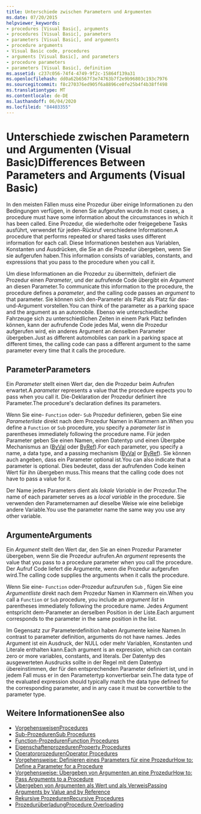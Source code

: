 ```yaml
---
title: Unterschiede zwischen Parametern und Argumenten
ms.date: 07/20/2015
helpviewer_keywords:
- procedures [Visual Basic], arguments
- procedures [Visual Basic], parameters
- parameters [Visual Basic], and arguments
- procedure arguments
- Visual Basic code, procedures
- arguments [Visual Basic], and parameters
- procedure parameters
- parameters [Visual Basic], definition
ms.assetid: c237c056-74f4-4749-9f2c-15864f139a31
ms.openlocfilehash: dd0a62b6567f3e74763b7f2e9b96803c193c7976
ms.sourcegitcommit: f8c270376ed905f6a8896ce0fe25b4f4b38ff498
ms.translationtype: MT
ms.contentlocale: de-DE
ms.lasthandoff: 06/04/2020
ms.locfileid: "84403355"
---
```

# <a name="differences-between-parameters-and-arguments-visual-basic"></a><span data-ttu-id="531bf-102">Unterschiede zwischen Parametern und Argumenten (Visual Basic)</span><span class="sxs-lookup"><span data-stu-id="531bf-102">Differences Between Parameters and Arguments (Visual Basic)</span></span>
<span data-ttu-id="531bf-103">In den meisten Fällen muss eine Prozedur über einige Informationen zu den Bedingungen verfügen, in denen Sie aufgerufen wurde.</span><span class="sxs-lookup"><span data-stu-id="531bf-103">In most cases, a procedure must have some information about the circumstances in which it has been called.</span></span> <span data-ttu-id="531bf-104">Eine Prozedur, die wiederholte oder freigegebene Tasks ausführt, verwendet für jeden-Rückruf verschiedene Informationen.</span><span class="sxs-lookup"><span data-stu-id="531bf-104">A procedure that performs repeated or shared tasks uses different information for each call.</span></span> <span data-ttu-id="531bf-105">Diese Informationen bestehen aus Variablen, Konstanten und Ausdrücken, die Sie an die Prozedur übergeben, wenn Sie sie aufgerufen haben.</span><span class="sxs-lookup"><span data-stu-id="531bf-105">This information consists of variables, constants, and expressions that you pass to the procedure when you call it.</span></span>  
  
 <span data-ttu-id="531bf-106">Um diese Informationen an die Prozedur zu übermitteln, definiert die Prozedur einen *Parameter*, und der aufrufende Code übergibt ein *Argument* an diesen Parameter.</span><span class="sxs-lookup"><span data-stu-id="531bf-106">To communicate this information to the procedure, the procedure defines a *parameter*, and the calling code passes an *argument* to that parameter.</span></span> <span data-ttu-id="531bf-107">Sie können sich den-Parameter als Platz als Platz für das-und-Argument vorstellen.</span><span class="sxs-lookup"><span data-stu-id="531bf-107">You can think of the parameter as a parking space and the argument as an automobile.</span></span> <span data-ttu-id="531bf-108">Ebenso wie unterschiedliche Fahrzeuge sich zu unterschiedlichen Zeiten in einem Park Platz befinden können, kann der aufrufende Code jedes Mal, wenn die Prozedur aufgerufen wird, ein anderes Argument an denselben Parameter übergeben.</span><span class="sxs-lookup"><span data-stu-id="531bf-108">Just as different automobiles can park in a parking space at different times, the calling code can pass a different argument to the same parameter every time that it calls the procedure.</span></span>  
  
## <a name="parameters"></a><span data-ttu-id="531bf-109">Parameter</span><span class="sxs-lookup"><span data-stu-id="531bf-109">Parameters</span></span>  
 <span data-ttu-id="531bf-110">Ein *Parameter* stellt einen Wert dar, den die Prozedur beim Aufrufen erwartet.</span><span class="sxs-lookup"><span data-stu-id="531bf-110">A *parameter* represents a value that the procedure expects you to pass when you call it.</span></span> <span data-ttu-id="531bf-111">Die-Deklaration der Prozedur definiert ihre Parameter.</span><span class="sxs-lookup"><span data-stu-id="531bf-111">The procedure's declaration defines its parameters.</span></span>  
  
 <span data-ttu-id="531bf-112">Wenn Sie eine- `Function` oder- `Sub` Prozedur definieren, geben Sie eine *Parameterliste* direkt nach dem Prozedur Namen in Klammern an.</span><span class="sxs-lookup"><span data-stu-id="531bf-112">When you define a `Function` or `Sub` procedure, you specify a *parameter list* in parentheses immediately following the procedure name.</span></span> <span data-ttu-id="531bf-113">Für jeden Parameter geben Sie einen Namen, einen Datentyp und einen Übergabe Mechanismus an ([ByVal](../../../language-reference/modifiers/byval.md) oder [ByRef](../../../language-reference/modifiers/byref.md)).</span><span class="sxs-lookup"><span data-stu-id="531bf-113">For each parameter, you specify a name, a data type, and a passing mechanism ([ByVal](../../../language-reference/modifiers/byval.md) or [ByRef](../../../language-reference/modifiers/byref.md)).</span></span> <span data-ttu-id="531bf-114">Sie können auch angeben, dass ein Parameter optional ist.</span><span class="sxs-lookup"><span data-stu-id="531bf-114">You can also indicate that a parameter is optional.</span></span> <span data-ttu-id="531bf-115">Dies bedeutet, dass der aufrufenden Code keinen Wert für ihn übergeben muss.</span><span class="sxs-lookup"><span data-stu-id="531bf-115">This means that the calling code does not have to pass a value for it.</span></span>  
  
 <span data-ttu-id="531bf-116">Der Name jedes Parameters dient als *lokale Variable* in der Prozedur.</span><span class="sxs-lookup"><span data-stu-id="531bf-116">The name of each parameter serves as a *local variable* in the procedure.</span></span> <span data-ttu-id="531bf-117">Sie verwenden den Parameternamen auf dieselbe Weise wie eine beliebige andere Variable.</span><span class="sxs-lookup"><span data-stu-id="531bf-117">You use the parameter name the same way you use any other variable.</span></span>  
  
## <a name="arguments"></a><span data-ttu-id="531bf-118">Argumente</span><span class="sxs-lookup"><span data-stu-id="531bf-118">Arguments</span></span>  
 <span data-ttu-id="531bf-119">Ein *Argument* stellt den Wert dar, den Sie an einen Prozedur Parameter übergeben, wenn Sie die Prozedur aufrufen.</span><span class="sxs-lookup"><span data-stu-id="531bf-119">An *argument* represents the value that you pass to a procedure parameter when you call the procedure.</span></span> <span data-ttu-id="531bf-120">Der Aufruf Code liefert die Argumente, wenn die Prozedur aufgerufen wird.</span><span class="sxs-lookup"><span data-stu-id="531bf-120">The calling code supplies the arguments when it calls the procedure.</span></span>  
  
 <span data-ttu-id="531bf-121">Wenn Sie eine- `Function` oder-Prozedur aufzurufen `Sub` , fügen Sie eine *Argumentliste* direkt nach dem Prozedur Namen in Klammern ein.</span><span class="sxs-lookup"><span data-stu-id="531bf-121">When you call a `Function` or `Sub` procedure, you include an *argument list* in parentheses immediately following the procedure name.</span></span> <span data-ttu-id="531bf-122">Jedes Argument entspricht dem-Parameter an derselben Position in der Liste.</span><span class="sxs-lookup"><span data-stu-id="531bf-122">Each argument corresponds to the parameter in the same position in the list.</span></span>  
  
 <span data-ttu-id="531bf-123">Im Gegensatz zur Parameterdefinition haben Argumente keine Namen.</span><span class="sxs-lookup"><span data-stu-id="531bf-123">In contrast to parameter definition, arguments do not have names.</span></span> <span data-ttu-id="531bf-124">Jedes Argument ist ein Ausdruck, der NULL oder mehr Variablen, Konstanten und Literale enthalten kann.</span><span class="sxs-lookup"><span data-stu-id="531bf-124">Each argument is an expression, which can contain zero or more variables, constants, and literals.</span></span> <span data-ttu-id="531bf-125">Der Datentyp des ausgewerteten Ausdrucks sollte in der Regel mit dem Datentyp übereinstimmen, der für den entsprechenden Parameter definiert ist, und in jedem Fall muss er in den Parametertyp konvertierbar sein.</span><span class="sxs-lookup"><span data-stu-id="531bf-125">The data type of the evaluated expression should typically match the data type defined for the corresponding parameter, and in any case it must be convertible to the parameter type.</span></span>  
  
## <a name="see-also"></a><span data-ttu-id="531bf-126">Weitere Informationen</span><span class="sxs-lookup"><span data-stu-id="531bf-126">See also</span></span>

- [<span data-ttu-id="531bf-127">Vorgehensweisen</span><span class="sxs-lookup"><span data-stu-id="531bf-127">Procedures</span></span>](./index.md)
- [<span data-ttu-id="531bf-128">Sub-Prozeduren</span><span class="sxs-lookup"><span data-stu-id="531bf-128">Sub Procedures</span></span>](./sub-procedures.md)
- [<span data-ttu-id="531bf-129">Function-Prozeduren</span><span class="sxs-lookup"><span data-stu-id="531bf-129">Function Procedures</span></span>](./function-procedures.md)
- [<span data-ttu-id="531bf-130">Eigenschaftenprozeduren</span><span class="sxs-lookup"><span data-stu-id="531bf-130">Property Procedures</span></span>](./property-procedures.md)
- [<span data-ttu-id="531bf-131">Operatorprozeduren</span><span class="sxs-lookup"><span data-stu-id="531bf-131">Operator Procedures</span></span>](./operator-procedures.md)
- [<span data-ttu-id="531bf-132">Vorgehensweise: Definieren eines Parameters für eine Prozedur</span><span class="sxs-lookup"><span data-stu-id="531bf-132">How to: Define a Parameter for a Procedure</span></span>](./how-to-define-a-parameter-for-a-procedure.md)
- [<span data-ttu-id="531bf-133">Vorgehensweise: Übergeben von Argumenten an eine Prozedur</span><span class="sxs-lookup"><span data-stu-id="531bf-133">How to: Pass Arguments to a Procedure</span></span>](./how-to-pass-arguments-to-a-procedure.md)
- [<span data-ttu-id="531bf-134">Übergeben von Argumenten als Wert und als Verweis</span><span class="sxs-lookup"><span data-stu-id="531bf-134">Passing Arguments by Value and by Reference</span></span>](./passing-arguments-by-value-and-by-reference.md)
- [<span data-ttu-id="531bf-135">Rekursive Prozeduren</span><span class="sxs-lookup"><span data-stu-id="531bf-135">Recursive Procedures</span></span>](./recursive-procedures.md)
- [<span data-ttu-id="531bf-136">Prozedurüberladung</span><span class="sxs-lookup"><span data-stu-id="531bf-136">Procedure Overloading</span></span>](./procedure-overloading.md)
